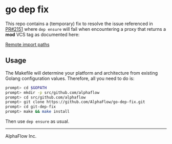 # go dep fix

This repo contains a (temporary) fix to resolve the issue referenced in [PR#2151](https://github.com/golang/dep/issues/2151)
where `dep ensure` will fail when encountering a proxy that returns a __mod__ VCS tag as documented here:

[Remote import paths](https://golang.org/cmd/go/#hdr-Remote_import_paths)

## Usage

The Makefile will determine your platform and architecture from existing Golang configuration values. Therefore, all you
need to do is:

```bash
prompt> cd $GOPATH
prompt> mkdir -p src/github.com/alphaflow
prompt> cd src/github.com/alphaflow
prompt> git clone https://github.com/AlphaFlow/go-dep-fix.git
prompt> cd git-dep-fix
prompt> make && make install
```

Then use `dep ensure` as usual.

---
AlphaFlow Inc.
